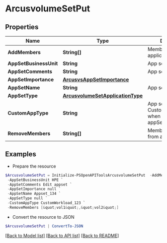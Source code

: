 # ArcusvolumeSetPut
## Properties

Name | Type | Description | Notes
------------ | ------------- | ------------- | -------------
**AddMembers** | **String[]** | Members to add to application set | [optional] 
**AppSetBusinessUnit** | **String** | App set business unit | [optional] 
**AppSetComments** | **String** | App set comments | [optional] 
**AppSetImportance** | [**ArcusvsAppSetImportance**](ArcusvsAppSetImportance.md) |  | [optional] 
**AppSetName** | **String** | App set name | [optional] 
**AppSetType** | [**ArcusvolumeSetApplicationType**](ArcusvolumeSetApplicationType.md) |  | [optional] 
**CustomAppType** | **String** | App set name for Custom workloads when appSetType&#x3D;CUSTOM | [optional] 
**RemoveMembers** | **String[]** | Members to remove from application set | [optional] 

## Examples

- Prepare the resource
```powershell
$ArcusvolumeSetPut = Initialize-PSOpenAPIToolsArcusvolumeSetPut  -AddMembers [&quot;vol1&quot;,&quot;vol2&quot;] `
 -AppSetBusinessUnit HPE `
 -AppSetComments Edit appset `
 -AppSetImportance null `
 -AppSetName Appset_134 `
 -AppSetType null `
 -CustomAppType CustomWorkload_123 `
 -RemoveMembers [&quot;vol1&quot;,&quot;vol2&quot;]
```

- Convert the resource to JSON
```powershell
$ArcusvolumeSetPut | ConvertTo-JSON
```

[[Back to Model list]](../README.md#documentation-for-models) [[Back to API list]](../README.md#documentation-for-api-endpoints) [[Back to README]](../README.md)

